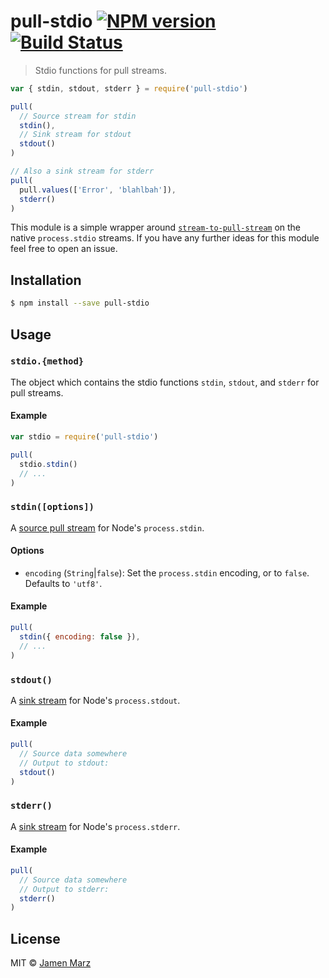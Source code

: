 # pull-stdio [![NPM version](https://badge.fury.io/js/pull-stdio.svg)](https://npmjs.org/package/pull-stdio) [![Build Status](https://travis-ci.org/jamen/pull-stdio.svg?branch=master)](https://travis-ci.org/jamen/pull-stdio)

> Stdio functions for pull streams.

```js
var { stdin, stdout, stderr } = require('pull-stdio')

pull(
  // Source stream for stdin
  stdin(),
  // Sink stream for stdout
  stdout()
)

// Also a sink stream for stderr
pull(
  pull.values(['Error', 'blahlbah']),
  stderr()
)
```

This module is a simple wrapper around [`stream-to-pull-stream`](https://npmjs.com/stream-to-pull-stream) on the native `process.stdio` streams.  If you have any further ideas for this module feel free to open an issue.

## Installation

```sh
$ npm install --save pull-stdio
```

## Usage

### `stdio.{method}`

The object which contains the stdio functions `stdin`, `stdout`, and `stderr` for pull streams.

#### Example

```js
var stdio = require('pull-stdio')

pull(
  stdio.stdin()
  // ...
)
```

### `stdin([options])`

A [source pull stream](https://github.com/pull-stream/pull-stream/blob/master/docs/glossary.md#source) for Node's `process.stdin`.

#### Options

 - `encoding` (`String`|`false`): Set the `process.stdin` encoding, or to `false`.  Defaults to `'utf8'`.

#### Example

```js
pull(
  stdin({ encoding: false }),
  // ...
)
```

### `stdout()`

A [sink stream](https://github.com/pull-stream/pull-stream/blob/master/docs/glossary.md#sink) for Node's `process.stdout`.

#### Example

```js
pull(
  // Source data somewhere
  // Output to stdout:
  stdout()
)
```

### `stderr()`

A [sink stream](https://github.com/pull-stream/pull-stream/blob/master/docs/glossary.md#sink) for Node's `process.stderr`.

#### Example

```js
pull(
  // Source data somewhere
  // Output to stderr:
  stderr()
)
```

## License

MIT © [Jamen Marz](https://github.com/jamen)
